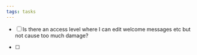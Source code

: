 ```yaml
---
tags: tasks
---
```

- [ ] Is there an access level where I can edit welcome messages etc but not cause too much damage?

- [ ] 